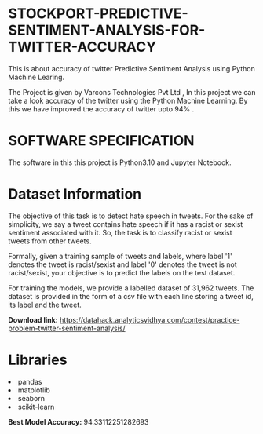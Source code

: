 # STOCKPORT-PREDICTIVE-SENTIMENT-ANALYSIS-FOR-TWITTER-ACCURACY
This is about accuracy of twitter Predictive  Sentiment Analysis using Python Machine Learing.

The Project is given  by Varcons Technologies Pvt Ltd ,
In this project we can take a look accuracy of the twitter using the Python Machine Learning.
By this we have improved the accuracy of twitter upto 94% .

# SOFTWARE SPECIFICATION 
The software in this this project is  Python3.10 and Jupyter  Notebook.

# Dataset Information

The objective of this task is to detect hate speech in tweets. For the sake of simplicity, we say a tweet contains hate speech if it has a racist or sexist sentiment associated with it. So, the task is to classify racist or sexist tweets from other tweets.

Formally, given a training sample of tweets and labels, where label '1' denotes the tweet is racist/sexist and label '0' denotes the tweet is not racist/sexist, your objective is to predict the labels on the test dataset.

For training the models, we provide a labelled dataset of 31,962 tweets. The dataset is provided in the form of a csv file with each line storing a tweet id, its label and the tweet.

**Download link:** https://datahack.analyticsvidhya.com/contest/practice-problem-twitter-sentiment-analysis/

# Libraries

<li>pandas
<li>matplotlib
<li>seaborn
<li>scikit-learn
  
  **Best Model Accuracy:** 94.33112251282693




